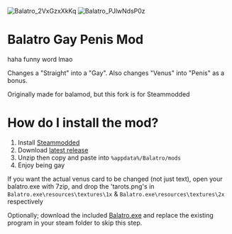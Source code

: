 ![Balatro_2VxGzxXkKq](https://github.com/user-attachments/assets/26198ef5-9133-4081-a3b1-e6aa2e46767f)
![Balatro_PJlwNdsP0z](https://github.com/user-attachments/assets/3515bebe-7a35-4223-98fc-d06b574e30b8)



# Balatro Gay Penis Mod

haha funny word lmao

Changes a "Straight" into a "Gay". Also changes "Venus" into "Penis" as a bonus.

Originally made for balamod, but this fork is for Steammodded

# How do I install the mod?

1. Install [Steammodded](https://github.com/Steamopollys/Steamodded)
2. Download [latest release](https://github.com/fosterbarnes/balatroGayPenis/releases/download/gaypenis/GayPenis.zip)
3. Unzip then copy and paste into `%appdata%/Balatro/mods`
4. Enjoy being gay

If you want the actual venus card to be changed (not just text), open your balatro.exe with 7zip, and drop the 'tarots.png's in `Balatro.exe\resources\textures\1x` & `Balatro.exe\resources\textures\2x` respectively

Optionally; download the included [Balatro.exe](https://github.com/fosterbarnes/balatro-gay/releases/download/gaypenis/Balatro.exe) and replace the existing program in your steam folder to skip this step.
